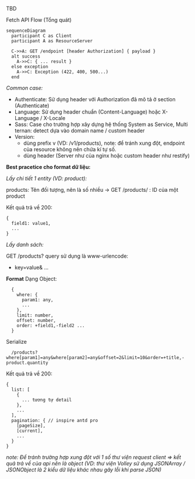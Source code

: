 TBD



Fetch API Flow (Tổng quát)
```mermaid
sequenceDiagram
  participant C as Client
  participant A as ResourceServer

  C->>A: GET /endpoint [header Authorization] { payload }
  alt success
    A->>C: { ... result }
  else exception
    A->>C: Exception (422, 400, 500...)
  end
```

*Common case:*
- Authenticate: Sử dụng header với Authorization đã mô tả ở section (Authenticate)
- Language: Sử dụng header chuẩn (Content-Language) hoặc X-Language / X-Locale
- Sass: Case cho trường hợp xây dựng hệ thống System as Service, Multi ternan: detect dựa vào domain name / custom header
- Version:
  + dùng prefix v<number> (VD: /v1/products), note: để tránh xung đột, endpoint của resource không nên chứa kí tự số.
  + dùng header (Server như của nginx hoặc custom header như restify)

**Best pracetice cho format dữ liệu:**

_Lấy chi tiết 1 entity (VD: product):_

products: Tên đối tượng, nên là số nhiều
-> GET /products/<id>
  <id>: ID của một product

Kết quả trả về 200:

```
{
  field1: value1,
  ...
}
```

_Lấy danh sách:_

GET /products?<query>
query sử dụng là www-urlencode:
  - key=value& ...

**Format**
  Dạng Object:
```
  {
    where: {
      param1: any,
      ...
    },
    limit: number,
    offset: number,
    order: +field1,-field2 ...
  }
```

  Serialize
```
  /products?where[param1]=any&where[param2]=any&offset=2&limit=10&order=+title,-product.quantity
```


Kết quả trả về 200:

```
{
  list: [
    {
      ... tương tự detail
    },
    ...
  ],
  pagination: { // inspire antd pro
    [pageSize],
    [current],
    ...
  }
}
```

*note: Để tránh trường hợp xung đột với 1 số thư viện request client => kết quả trả về của api nên là object (VD: thư viện Volley sử dụng JSONArray / JSONObject là 2 kiểu dữ liệu khác nhau gây lỗi khi parse JSON)*

